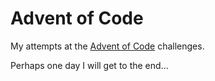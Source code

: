 # Advent of Code

My attempts at the [Advent of Code](https://adventofcode.com/) challenges.

Perhaps one day I will get to the end...
